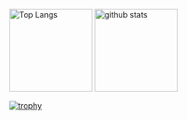 <p align="left"> 
  <img alt="Top Langs" height="150px" src="https://github-readme-stats.vercel.app/api/top-langs/?username=yu-s1127&layout=compact&show_icons=true&theme=onedark" />
  <img alt="github stats" height="150px" src="https://github-readme-stats.vercel.app/api?username=yu-s1127&theme=onedark&show_icons=ture" />
</p>

[![trophy](https://github-profile-trophy.vercel.app/?username=yu-s1127&theme=onedark&column=7
)](https://github.com/ryo-ma/github-profile-trophy)

<!--
**yu-s1127/yu-s1127** is a ✨ _special_ ✨ repository because its `README.md` (this file) appears on your GitHub profile.

Here are some ideas to get you started:

- 🔭 I’m currently working on ...
- 🌱 I’m currently learning ...
- 👯 I’m looking to collaborate on ...
- 🤔 I’m looking for help with ...
- 💬 Ask me about ...
- 📫 How to reach me: ...
- 😄 Pronouns: ...
- ⚡ Fun fact: ...
-->
